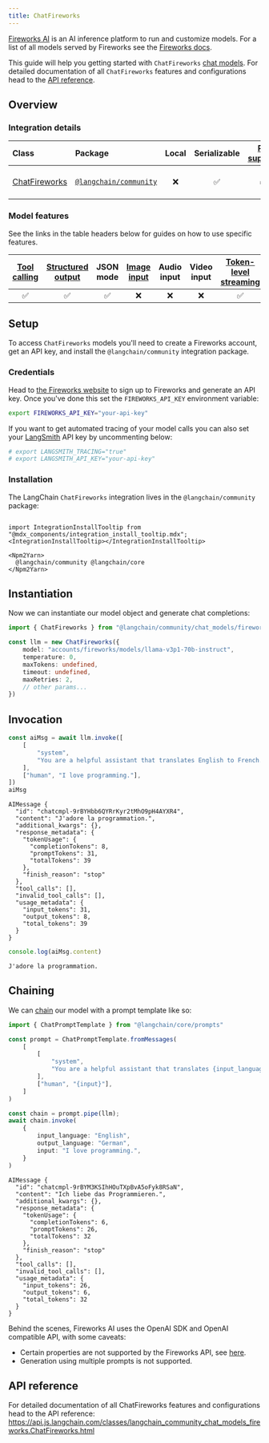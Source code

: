 ```yaml
---
title: ChatFireworks
---
```


[Fireworks AI](https://fireworks.ai/) is an AI inference platform to run and customize models. For a list of all models served by Fireworks see the [Fireworks docs](https://fireworks.ai/models).

This guide will help you getting started with `ChatFireworks` [chat models](/oss/concepts/chat_models). For detailed documentation of all `ChatFireworks` features and configurations head to the [API reference](https://api.js.langchain.com/classes/langchain_community_chat_models_fireworks.ChatFireworks.html).

## Overview
### Integration details

| Class | Package | Local | Serializable | [PY support](https://python.langchain.com/docs/integrations/chat/fireworks) | Package downloads | Package latest |
| :--- | :--- | :---: | :---: |  :---: | :---: | :---: |
| [ChatFireworks](https://api.js.langchain.com/classes/langchain_community_chat_models_fireworks.ChatFireworks.html) | [`@langchain/community`](https://www.npmjs.com/package/@langchain/community) | ❌ | ✅ | ✅ | ![NPM - Downloads](https://img.shields.io/npm/dm/@langchain/community?style=flat-square&label=%20&) | ![NPM - Version](https://img.shields.io/npm/v/@langchain/community?style=flat-square&label=%20&) |

### Model features

See the links in the table headers below for guides on how to use specific features.

| [Tool calling](/oss/how-to/tool_calling) | [Structured output](/oss/how-to/structured_output/) | JSON mode | [Image input](/oss/how-to/multimodal_inputs/) | Audio input | Video input | [Token-level streaming](/oss/how-to/chat_streaming/) | [Token usage](/oss/how-to/chat_token_usage_tracking/) | [Logprobs](/oss/how-to/logprobs/) |
| :---: | :---: | :---: | :---: |  :---: | :---: | :---: | :---: | :---: |
| ✅ | ✅ | ✅ | ❌ | ❌ | ❌ | ✅ | ✅ | ✅ |

## Setup

To access `ChatFireworks` models you'll need to create a Fireworks account, get an API key, and install the `@langchain/community` integration package.

### Credentials

Head to [the Fireworks website](https://fireworks.ai/login) to sign up to Fireworks and generate an API key. Once you've done this set the `FIREWORKS_API_KEY` environment variable:

```bash
export FIREWORKS_API_KEY="your-api-key"
```

If you want to get automated tracing of your model calls you can also set your [LangSmith](https://docs.smith.langchain.com/) API key by uncommenting below:

```bash
# export LANGSMITH_TRACING="true"
# export LANGSMITH_API_KEY="your-api-key"
```

### Installation

The LangChain `ChatFireworks` integration lives in the `@langchain/community` package:

```{=mdx}

import IntegrationInstallTooltip from "@mdx_components/integration_install_tooltip.mdx";
<IntegrationInstallTooltip></IntegrationInstallTooltip>

<Npm2Yarn>
  @langchain/community @langchain/core
</Npm2Yarn>

```
## Instantiation

Now we can instantiate our model object and generate chat completions:


```typescript
import { ChatFireworks } from "@langchain/community/chat_models/fireworks"

const llm = new ChatFireworks({
    model: "accounts/fireworks/models/llama-v3p1-70b-instruct",
    temperature: 0,
    maxTokens: undefined,
    timeout: undefined,
    maxRetries: 2,
    // other params...
})
```
## Invocation


```typescript
const aiMsg = await llm.invoke([
    [
        "system",
        "You are a helpful assistant that translates English to French. Translate the user sentence.",
    ],
    ["human", "I love programming."],
])
aiMsg
```
```output
AIMessage {
  "id": "chatcmpl-9rBYHbb6QYRrKyr2tMhO9pH4AYXR4",
  "content": "J'adore la programmation.",
  "additional_kwargs": {},
  "response_metadata": {
    "tokenUsage": {
      "completionTokens": 8,
      "promptTokens": 31,
      "totalTokens": 39
    },
    "finish_reason": "stop"
  },
  "tool_calls": [],
  "invalid_tool_calls": [],
  "usage_metadata": {
    "input_tokens": 31,
    "output_tokens": 8,
    "total_tokens": 39
  }
}
```

```typescript
console.log(aiMsg.content)
```
```output
J'adore la programmation.
```
## Chaining

We can [chain](/oss/how-to/sequence/) our model with a prompt template like so:


```typescript
import { ChatPromptTemplate } from "@langchain/core/prompts"

const prompt = ChatPromptTemplate.fromMessages(
    [
        [
            "system",
            "You are a helpful assistant that translates {input_language} to {output_language}.",
        ],
        ["human", "{input}"],
    ]
)

const chain = prompt.pipe(llm);
await chain.invoke(
    {
        input_language: "English",
        output_language: "German",
        input: "I love programming.",
    }
)
```
```output
AIMessage {
  "id": "chatcmpl-9rBYM3KSIhHOuTXpBvA5oFyk8RSaN",
  "content": "Ich liebe das Programmieren.",
  "additional_kwargs": {},
  "response_metadata": {
    "tokenUsage": {
      "completionTokens": 6,
      "promptTokens": 26,
      "totalTokens": 32
    },
    "finish_reason": "stop"
  },
  "tool_calls": [],
  "invalid_tool_calls": [],
  "usage_metadata": {
    "input_tokens": 26,
    "output_tokens": 6,
    "total_tokens": 32
  }
}
```
Behind the scenes, Fireworks AI uses the OpenAI SDK and OpenAI compatible API, with some caveats:

- Certain properties are not supported by the Fireworks API, see [here](https://readme.fireworks.ai/docs/openai-compatibility#api-compatibility).
- Generation using multiple prompts is not supported.

## API reference

For detailed documentation of all ChatFireworks features and configurations head to the API reference: https://api.js.langchain.com/classes/langchain_community_chat_models_fireworks.ChatFireworks.html
